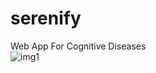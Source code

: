 # serenify
Web App For Cognitive Diseases
<br/>
<img src="https://images.unsplash.com/vector-1748272331137-08f676420744?ixlib=rb-4.1.0&ixid=M3wxMjA3fDB8MHxwaG90by1wYWdlfHx8fGVufDB8fHx8fA%3D%3D&auto=format&fit=crop&q=80&w=1160"
 alt="img1">
